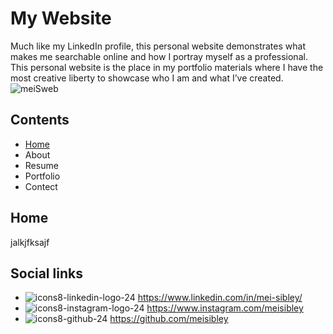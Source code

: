 # My Website
Much like my LinkedIn profile, this personal website demonstrates what makes me searchable online and how I portray myself as a professional. This personal website is the place in my portfolio materials where I have the most creative liberty to showcase who I am and what I’ve created.
![meiSweb](https://github.com/user-attachments/assets/e9960f1c-1cc4-429a-b828-9ed9915d728d)
## Contents
- [Home](#home_page)
- About
- Resume
- Portfolio
- Contect
## Home
jalkjfksajf
## Social links
- ![icons8-linkedin-logo-24](https://github.com/user-attachments/assets/656f5b25-35a2-4c00-8ac3-41acc005befe) https://www.linkedin.com/in/mei-sibley/
- ![icons8-instagram-logo-24](https://github.com/user-attachments/assets/bc730a54-a43b-4ad7-a03c-cc57f6b2eaa5)
https://www.instagram.com/meisibley
- ![icons8-github-24](https://github.com/user-attachments/assets/6690cf20-9aba-4d2d-b737-1c7121a39de9)
https://github.com/meisibley
